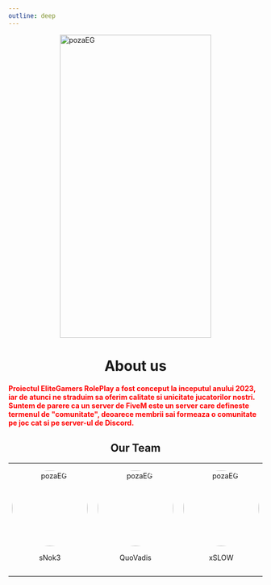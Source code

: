 ```yaml
---
outline: deep
---
```


<img src="https://i.imgur.com/V9oZKWx.png" alt="pozaEG" width="300" height="600" style="display: block; margin: 0px auto;">

# <center><span class="title-font">About us</span></center>

<span style="color:red;"><strong>Proiectul EliteGamers RolePlay a fost conceput la inceputul anului 2023, iar de atunci ne straduim sa oferim calitate si unicitate jucatorilor nostri. Suntem de parere ca un server de FiveM este un server care defineste termenul de "comunitate", deoarece membrii sai formeaza o comunitate pe joc cat si pe server-ul de Discord.</strong></span>

## <center>Our Team</center>

---

<div style="display: flex; justify-content: center; gap: 20px;">
  <div style="text-align: center;">
    <img src="https://i.imgur.com/3lmpl9I.png" alt="pozaEG" width="150" height="150" style="border-radius: 50%;">
    <p>sNok3</p>
  </div>
  <div style="text-align: center;">
    <img src="https://i.imgur.com/WI1P3sR.jpeg" alt="pozaEG" width="150" height="150" style="border-radius: 50%;">
    <p>QuoVadis</p>
  </div>
  <div style="text-align: center;">
    <img src="https://i.imgur.com/JflOdVw.png" alt="pozaEG" width="150" height="150" style="border-radius: 50%;">
    <p>xSLOW</p>
  </div>
</div>

---

